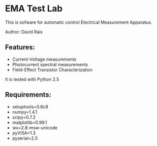 EMA Test Lab
============

This is sofware for automatic control Electrical Measurement Apparatus.

Author: David Rais

Features:
---------

* Current-Voltage measurements
* Photocurrent spectral measurements
* Field-Effect Transistor Characterization


It is tested with Python 2.5

Requirements:
---------
* setuptools=0.6c8
* numpy=1.4.1
* scipy=0.7.2
* matplotlib=0.99.1
* wx=2.8-msw-unicode
* pyVISA=1.3
* pyserial=2.5

